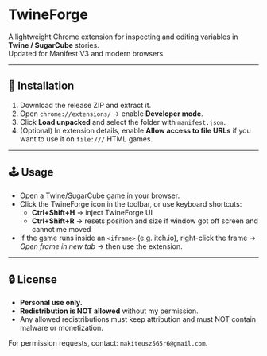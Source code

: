 # TwineForge

A lightweight Chrome extension for inspecting and editing variables in **Twine / SugarCube** stories.  
Updated for Manifest V3 and modern browsers.

---

## 🚀 Installation
1. Download the release ZIP and extract it.  
2. Open `chrome://extensions/` → enable **Developer mode**.  
3. Click **Load unpacked** and select the folder with `manifest.json`.  
4. (Optional) In extension details, enable **Allow access to file URLs** if you want to use it on `file:///` HTML games.

---

## 🕹️ Usage
- Open a Twine/SugarCube game in your browser.  
- Click the TwineForge icon in the toolbar, or use keyboard shortcuts:  
  - **Ctrl+Shift+H** → inject TwineForge UI  
  - **Ctrl+Shift+R** → resets position and size if window got off screen and cannot me moved
- If the game runs inside an `<iframe>` (e.g. itch.io), right-click the frame → *Open frame in new tab* → then use the extension.

---

## 🔒 License
- **Personal use only.**  
- **Redistribution is NOT allowed** without my permission.  
- Any allowed redistributions must keep attribution and must NOT contain malware or monetization.  

For permission requests, contact: `makiteusz565r6@gmail.com`.
